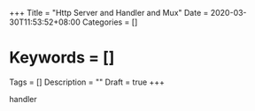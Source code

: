 +++
Title = "Http Server and Handler and Mux"
Date = 2020-03-30T11:53:52+08:00
Categories = []
# Keywords = []
Tags = []
Description = ""
Draft = true
+++

handler

